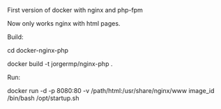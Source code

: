 First version of docker with nginx and php-fpm

Now only works nginx with html pages.

Build:

cd docker-nginx-php

docker build -t jorgermp/nginx-php .

Run:

docker run -d -p 8080:80 -v /path/html:/usr/share/nginx/www image_id /bin/bash /opt/startup.sh
